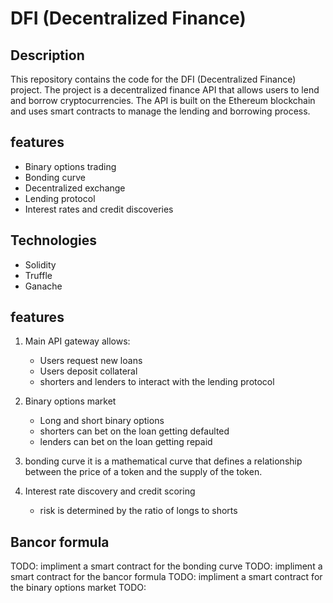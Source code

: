 # DFI (Decentralized Finance)

## Description
This repository contains the code for the DFI (Decentralized Finance) project. The project is a decentralized finance API that allows users to lend and borrow cryptocurrencies. The API is built on the Ethereum blockchain and uses smart contracts to manage the lending and borrowing process.

## features
- Binary options trading
- Bonding curve
- Decentralized exchange
- Lending protocol
- Interest rates and credit discoveries

## Technologies
- Solidity 
- Truffle
- Ganache

## features
1. Main API gateway allows:
   - Users request new loans
   - Users deposit collateral
   - shorters and lenders to interact with the lending protocol
  
2. Binary options market
   - Long and short binary options
   - shorters can bet on the loan getting defaulted
   - lenders can bet on the loan getting repaid
3. bonding curve
    it is a mathematical curve that defines a relationship between the price of a token and the supply of the token. 

4. Interest rate discovery and credit scoring
    - risk is determined by the ratio of longs to shorts

## Bancor formula
TODO: impliment a smart contract for the bonding curve 
TODO: impliment a smart contract for the bancor formula
TODO: impliment a smart contract for the binary options market
TODO: 